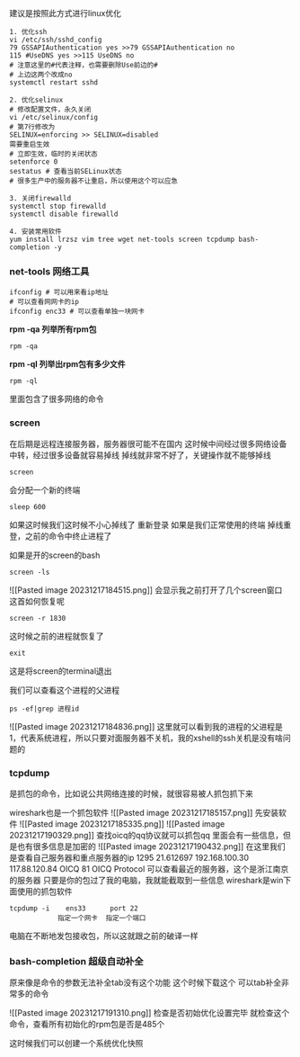 建议是按照此方式进行linux优化

```
1. 优化ssh
vi /etc/ssh/sshd_config
79 GSSAPIAuthentication yes >>79 GSSAPIAuthentication no
115 #UseDNS yes >>115 UseDNS no
# 注意这里的#代表注释，也需要删除Use前边的#
# 上边这两个改成no
systemctl restart sshd

2. 优化selinux
# 修改配置文件，永久关闭
vi /etc/selinux/config
# 第7行修改为
SELINUX=enforcing >> SELINUX=disabled
需要重启生效
# 立即生效，临时的关闭状态
setenforce 0
sestatus # 查看当前SELinux状态
# 很多生产中的服务器不让重启，所以使用这个可以应急

3. 关闭firewalld
systemctl stop firewalld
systemctl disable firewalld

4. 安装常用软件
yum install lrzsz vim tree wget net-tools screen tcpdump bash-completion -y
```

### net-tools 网络工具

```
ifconfig # 可以用来看ip地址
# 可以查看网网卡的ip
ifconfig enc33 # 可以查看单独一块网卡
```

**rpm -qa 列举所有rpm包**
```
rpm -qa
```
**rpm -ql 列举出rpm包有多少文件**
```
rpm -ql
```

里面包含了很多网络的命令

### screen 

在后期是远程连接服务器，服务器很可能不在国内
这时候中间经过很多网络设备中转，经过很多设备就容易掉线
掉线就非常不好了，关键操作就不能够掉线
```
screen
```
会分配一个新的终端
```
sleep 600
```
如果这时候我们这时候不小心掉线了
重新登录
如果是我们正常使用的终端
掉线重登，之前的命令中终止进程了

如果是开的screen的bash
```
screen -ls
```
![[Pasted image 20231217184515.png]]
会显示我之前打开了几个screen窗口
这首如何恢复呢
```
screen -r 1830
```
这时候之前的进程就恢复了

```
exit
```
这是将screen的terminal退出

我们可以查看这个进程的父进程
```
ps -ef|grep 进程id
```
![[Pasted image 20231217184836.png]]
这里就可以看到我的进程的父进程是1，代表系统进程，所以只要对面服务器不关机，我的xshell的ssh关机是没有啥问题的


### tcpdump

是抓包的命令，比如说公共网络连接的时候，就很容易被人抓包抓下来

wireshark也是一个抓包软件
![[Pasted image 20231217185157.png]]
先安装软件
![[Pasted image 20231217185335.png]]
![[Pasted image 20231217190329.png]]
查找oicq的qq协议就可以抓包qq
里面会有一些信息，但是也有很多信息是加密的
![[Pasted image 20231217190432.png]]
在这里我们是查看自己服务器和重点服务器的ip
1295	21.612697	192.168.100.30	117.88.120.84	OICQ	81	OICQ Protocol 
可以查看最近的服务器，这个是浙江南京的服务器
只要是你的包过了我的电脑，我就能截取到一些信息
wireshark是win下面使用的抓包软件

```
tcpdump -i    ens33      port 22
            指定一个网卡  指定一个端口
```
电脑在不断地发包接收包，所以这就跟之前的破译一样

### bash-completion 超级自动补全

原来像是命令的参数无法补全tab没有这个功能
这个时候下载这个
可以tab补全非常多的命令

![[Pasted image 20231217191310.png]]
检查是否初始优化设置完毕
就检查这个命令，查看所有初始化的rpm包是否是485个

这时候我们可以创建一个系统优化快照
